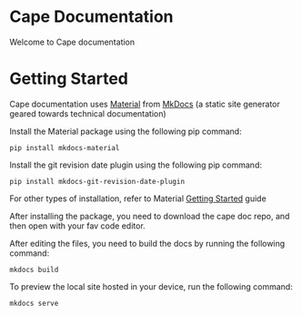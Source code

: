 # Cape Documentation

Welcome to Cape documentation

# Getting Started

Cape documentation uses [Material](https://squidfunk.github.io/mkdocs-material/) from [MkDocs](https://www.mkdocs.org/) (a static site generator geared towards technical documentation)

Install the Material package using the following pip command:

```
pip install mkdocs-material

```

Install the git revision date plugin using the following pip command:

```
pip install mkdocs-git-revision-date-plugin

```

For other types of installation, refer to Material [Getting Started](https://squidfunk.github.io/mkdocs-material/getting-started/#installation) guide

After installing the package, you need to download the cape doc repo, and then open with your fav code editor.

After editing the files, you need to build the docs by running the following command:

```
mkdocs build

```

To preview the local site hosted in your device, run the following command:

```
mkdocs serve

```

